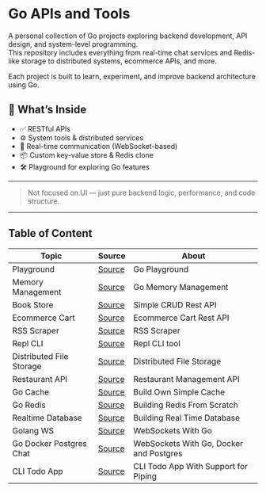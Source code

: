 # Go APIs and Tools

A personal collection of Go projects exploring backend development, API design, and system-level programming.  
This repository includes everything from real-time chat services and Redis-like storage to distributed systems, ecommerce APIs, and more.

Each project is built to learn, experiment, and improve backend architecture using Go.

## 🔧 What’s Inside

- ✅ RESTful APIs
- ⚙️ System tools & distributed services
- 💬 Real-time communication (WebSocket-based)
- 📦 Custom key-value store & Redis clone
- 🛠️ Playground for exploring Go features

---

> Not focused on UI — just pure backend logic, performance, and code structure.

---

## Table of Content

| Topic                    | Source                                | About                                   |
| ------------------------ | ------------------------------------- | --------------------------------------- |
| Playground               | [Source](./playground/)               | Go Playground                           |
| Memory Management        | [Source](./memory-management)         | Go Memory Management                    |
| Book Store               | [Source](./book-store/)               | Simple CRUD Rest API                    |
| Ecommerce Cart           | [Source](./ecommerce-cart/)           | Ecommerce Cart Rest API                 |
| RSS Scraper              | [Source](./rss-scraper/)              | RSS Scraper                             |
| Repl CLI                 | [Source](./repl-cli/)                 | Repl CLI tool                           |
| Distributed File Storage | [Source](./distributed-file-storage/) | Distributed File Storage                |
| Restaurant API           | [Source](./restaurant-api/)           | Restaurant Management API               |
| Go Cache                 | [Source](./go-cache/)                 | Build Own Simple Cache                  |
| Go Redis                 | [Source](./redis-from-scratch/)       | Building Redis From Scratch             |
| Realtime Database        | [Source](./realtime-database)         | Building Real Time Database             |
| Golang WS                | [Source](./go-ws)                     | WebSockets With Go                      |
| Go Docker Postgres Chat  | [Source](./go-docker-chat/)           | WebSockets With Go, Docker and Postgres |
| CLI Todo App             | [Source](./cli-todo/)                 | CLI Todo App With Support for Piping    |
